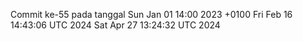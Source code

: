 Commit ke-55 pada tanggal Sun Jan 01 14:00 2023 +0100
Fri Feb 16 14:43:06 UTC 2024
Sat Apr 27 13:24:32 UTC 2024
